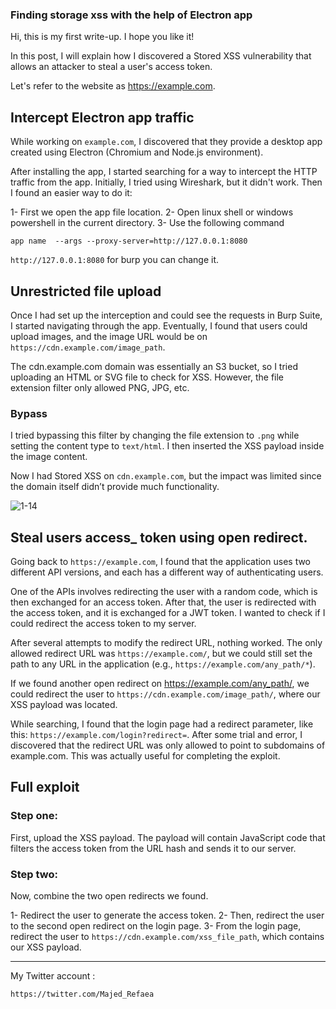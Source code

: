 ### Finding storage xss with the help of Electron app

Hi, this is my first write-up. I hope you like it!

In this post, I will explain how I discovered a Stored XSS vulnerability that allows an attacker to steal a user's access token.

Let's refer to the website as https://example.com.


## Intercept Electron app traffic 

While working on `example.com`, I discovered that they provide a desktop app created using Electron (Chromium and Node.js environment).

After installing the app, I started searching for a way to intercept the HTTP traffic from the app. Initially, I tried using Wireshark, but it didn't work. Then I found an easier way to do it:

1- First we open the app file location.
2- Open linux shell or  windows powershell in the current directory.
3- Use the following command 

`app name  --args --proxy-server=http://127.0.0.1:8080`


`http://127.0.0.1:8080` for burp you can change it.


## Unrestricted file upload


Once I had set up the interception and could see the requests in Burp Suite, I started navigating through the app. Eventually, I found that users could upload images, and the image URL would be on `https://cdn.example.com/image_path`.

The cdn.example.com domain was essentially an S3 bucket, so I tried uploading an HTML or SVG file to check for XSS. However, the file extension filter only allowed PNG, JPG, etc.


### Bypass

I tried bypassing this filter by changing the file extension to `.png` while setting the content type to `text/html`. I then inserted the XSS payload inside the image content.

Now I had Stored XSS on `cdn.example.com`, but the impact was limited since the domain itself didn’t provide much functionality.




![1-14](https://user-images.githubusercontent.com/47279932/170807342-8d8fffc9-e5d0-4867-bc59-c7661147c58a.png)

## Steal users access_ token using open redirect. 

Going back to `https://example.com`, I found that the application uses two different API versions, and each has a different way of authenticating users.

One of the APIs involves redirecting the user with a random code, which is then exchanged for an access token. After that, the user is redirected with the access token, and it is exchanged for a JWT token. I wanted to check if I could redirect the access token to my server.

After several attempts to modify the redirect URL, nothing worked. The only allowed redirect URL was `https://example.com/`, but we could still set the path to any URL in the application (e.g., `https://example.com/any_path/*`).

If we found another open redirect on https://example.com/any_path/, we could redirect the user to `https://cdn.example.com/image_path/`, where our XSS payload was located.

While searching, I found that the login page had a redirect parameter, like this: `https://example.com/login?redirect=`. After some trial and error, I discovered that the redirect URL was only allowed to point to subdomains of example.com. This was actually useful for completing the exploit.


## Full exploit

### Step one:

First, upload the XSS payload. The payload will contain JavaScript code that filters the access token from the URL hash and sends it to our server.


### Step two:

Now, combine the two open redirects we found.

1- Redirect the user to generate the access token.
2- Then, redirect the user to the second open redirect on the login page.
3- From the login page, redirect the user to `https://cdn.example.com/xss_file_path`, which contains our XSS payload.


---------------------------------
My Twitter account :

`https://twitter.com/Majed_Refaea`
